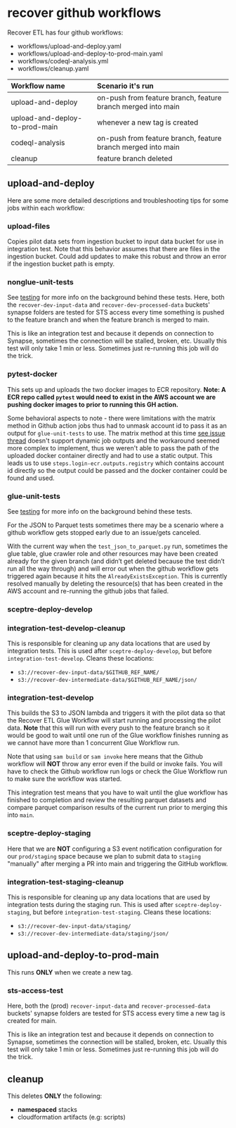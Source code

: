 # recover github workflows

Recover ETL has four github workflows:

- workflows/upload-and-deploy.yaml
- workflows/upload-and-deploy-to-prod-main.yaml
- workflows/codeql-analysis.yml
- workflows/cleanup.yaml

| Workflow name                  | Scenario it's run                                            |
|:-------------------------------|:-------------------------------------------------------------|
| upload-and-deploy              | on-push from feature branch, feature branch merged into main |
| upload-and-deploy-to-prod-main | whenever a new tag is created                                |
| codeql-analysis                | on-push from feature branch, feature branch merged into main |
| cleanup                        | feature branch deleted                                       |

## upload-and-deploy

Here are some more detailed descriptions and troubleshooting tips for some jobs within each workflow:

### upload-files

Copies pilot data sets from ingestion bucket to input data bucket for use in integration test. Note that this behavior assumes that there are files in the ingestion bucket. Could add updates to make this robust and throw an error if the ingestion bucket path is empty.

### nonglue-unit-tests

See [testing](/tests/README.md) for more info on the background behind these tests. Here, both the `recover-dev-input-data` and `recover-dev-processed-data` buckets' synapse folders are tested for STS access every time something is pushed to the feature branch and when the feature branch is merged to main.

This is like an integration test and because it depends on connection to Synapse, sometimes the connection will be stalled, broken, etc. Usually this test will only take 1 min or less. Sometimes just re-running this job will do the trick.

### pytest-docker

This sets up and uploads the two docker images to ECR repository.
**Note: A ECR repo called `pytest` would need to exist in the AWS account we are pushing docker images to prior to running this GH action.**

Some behavioral aspects to note - there were limitations with the matrix method in Github action jobs thus had to unmask account id to pass it as an output for `glue-unit-tests` to use. The matrix method at this time [see issue thread](https://github.com/orgs/community/discussions/17245) doesn't support dynamic job outputs and the workaround seemed more complex to implement, thus we weren't able to pass the path of the uploaded docker container directly and had to use a static output. This leads us to use `steps.login-ecr.outputs.registry` which contains account id directly so the output could be passed and the docker container could be found and used.

### glue-unit-tests

See [testing](/tests/README.md) for more info on the background behind these tests.

For the JSON to Parquet tests sometimes there may be a scenario where a github workflow gets stopped early due to an issue/gets canceled.

With the current way when the `test_json_to_parquet.py` run, sometimes the glue table, glue crawler role and other resources may have been created already for the given branch (and didn’t get deleted because the test didn’t run all the way through) and will error out when the github workflow gets triggered again because it hits the `AlreadyExistsException`. This is currently resolved manually by deleting the resource(s) that has been created in the AWS account and re-running the github jobs that failed.

### sceptre-deploy-develop

### integration-test-develop-cleanup

This is responsible for cleaning up any data locations that are used by integration 
tests. This is used after `sceptre-deploy-develop`, but before
`integration-test-develop`. Cleans these locations:

* `s3://recover-dev-input-data/$GITHUB_REF_NAME/`
* `s3://recover-dev-intermediate-data/$GITHUB_REF_NAME/json/`



### integration-test-develop

This builds the S3 to JSON lambda and triggers it with the pilot data so that the Recover ETL Glue Workflow will start running and processing the pilot data. **Note** that this will run with every push to the feature branch so it would be good to wait until one run of the Glue workflow finishes running as we cannot have more than 1 concurrent Glue Workflow run.

Note that using `sam build` or `sam invoke` here means that the Github workflow will **NOT** throw any error even if the build or invoke fails. You will have to check the Github workflow run logs or check the Glue Workflow run to make sure the workflow was started.

This integration test means that you have to wait until the glue workflow has finished to completion and review the resulting parquet datasets and compare parquet comparison results of the current run prior to merging this into `main`.

### sceptre-deploy-staging

Here that we are **NOT** configuring a S3 event notification configuration for our `prod/staging` space because we plan to submit data to `staging` "manually" after merging a PR into main and triggering the GitHub workflow.

### integration-test-staging-cleanup

This is responsible for cleaning up any data locations that are used by integration 
tests during the staging run. This is used after `sceptre-deploy-staging`, but before
`integration-test-staging`. Cleans these locations:

* `s3://recover-dev-input-data/staging/`
* `s3://recover-dev-intermediate-data/staging/json/`


## upload-and-deploy-to-prod-main

This runs **ONLY** when we create a new tag.

### sts-access-test

Here, both the (prod) `recover-input-data` and `recover-processed-data` buckets' synapse folders are tested for STS access every time a new tag is created for main.

This is like an integration test and because it depends on connection to Synapse, sometimes the connection will be stalled, broken, etc. Usually this test will only take 1 min or less. Sometimes just re-running this job will do the trick.

## cleanup

This deletes **ONLY** the following:

- **namespaced** stacks
- cloudformation artifacts (e.g: scripts)
